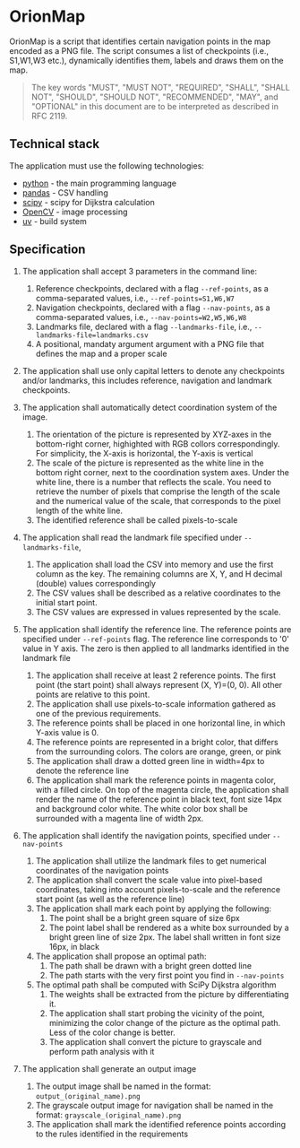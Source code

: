 # OrionMap

OrionMap is a script that identifies certain navigation points in the map encoded
as a PNG file. The script consumes a list of checkpoints (i.e., S1,W1,W3 etc.), dynamically
identifies them, labels and draws them on the map.

> The key words "MUST", "MUST NOT", "REQUIRED", "SHALL", "SHALL
> NOT", "SHOULD", "SHOULD NOT", "RECOMMENDED",  "MAY", and
> "OPTIONAL" in this document are to be interpreted as described in
> RFC 2119.

## Technical stack

The application must use the following technologies:

* [python](https://www.python.org/) - the main programming language
* [pandas](https://pandas.pydata.org/) - CSV handling
* [scipy](https://docs.scipy.org/doc/scipy/reference/generated/scipy.sparse.csgraph.dijkstra.html) - scipy for Dijkstra calculation
* [OpenCV](https://opencv.org/) - image processing
* [uv](https://docs.astral.sh/uv/) - build system


## Specification

1. The application shall accept 3 parameters in the command line:
    1. Reference checkpoints, declared with a flag `--ref-points`, as a comma-separated 
    values, i.e., `--ref-points=S1,W6,W7`
    1. Navigation checkpoints, declared with a flag `--nav-points`, as a comma-separated 
    values, i.e., `--nav-points=W2,W5,W6,W8`
    1. Landmarks file, declared with a flag `--landmarks-file`, i.e., `--landmarks-file=landmarks.csv`
    1. A positional, mandaty argument argument with a PNG file that defines the map and a proper scale

1. The application shall use only capital letters to denote any checkpoints and/or landmarks,
this includes reference, navigation and landmark checkpoints.

1. The application shall automatically detect coordination system of the image.
    1. The orientation of the picture is represented by XYZ-axes in the bottom-right corner,
    highighted with RGB collors correspondingly. For simplicity, the X-axis is horizontal,
    the Y-axis is vertical
    1. The scale of the picture is represented as the white line in the bottom right corner,
    next to the coordination system axes. Under the white line, there is a number that
    reflects the scale. You need to retrieve the number of pixels that comprise the length
    of the scale and the numerical value of the scale, that corresponds to the pixel length
    of the white line.
    1. The identified reference shall be called pixels-to-scale

1. The application shall read the landmark file specified under `--landmarks-file`,
    1. The application shall load the CSV into memory and use the first column as the key. The remaining columns are X, Y, and H decimal (double) values correspondingly
    1. The CSV values shall be described as a relative coordinates to the initial start point.
    1. The CSV values are expressed in values represented by the scale.

1. The application shall identify the reference line. The reference points are specified
under `--ref-points` flag. The reference line corresponds to '0' value in Y axis. The zero
is then applied to all landmarks identified in the landmark file
    1. The application shall receive at least 2 reference points. The first point 
    (the start point) shall always represent (X, Y)=(0, 0). All other points 
    are relative to this point.
    1. The application shall use pixels-to-scale information gathered as one of the previous
    requirements.
    1. The reference points shall be placed in one horizontal line, 
    in which Y-axis value is 0.
    1. The reference points are represented in a bright color, that differs from the
    surrounding colors. The colors are orange, green, or pink
    1. The application shall draw a dotted green line in width=4px to denote the
    reference line
    1. The application shall mark the reference points in magenta color, with a filled
    circle. On top of the magenta circle, the application shall render the name of the
    reference point in black text, font size 14px and background color white. The 
    white color box shall be surrounded with a magenta line of width 2px.

1. The application shall identify the navigation points, specified under `--nav-points`
    1. The application shall utilize the landmark files to get numerical coordinates
    of the navigation points
    1. The application shall convert the scale value into pixel-based coordinates,
    taking into account pixels-to-scale and the reference start point (as well as
    the reference line)
    1. The application shall mark each point by applying the following:
        1. The point shall be a bright green square of size 6px
        1. The point label shall be rendered as a white box surrounded by a bright
        green line of size 2px. The label shall written in font size 16px, in black
    1. The application shall propose an optimal path:
        1. The path shall be drawn with a bright green dotted line
        1. The path starts with the very first point you find in `--nav-points`
    1. The optimal path shall be computed with SciPy Dijkstra algorithm
        1. The weights shall be extracted from the picture by differentiating
        it.
        1. The application shall start probing the vicinity of the point,
        minimizing the color change of the picture as the optimal path. Less
        of the color change is better.
        1. The application shall convert the picture to grayscale and perform
        path analysis with it

1. The application shall generate an output image
    1. The output image shall be named in the format: `output_(original_name).png`
    1. The grayscale output image for navigation shall be named in the format: `grayscale_(original_name).png`
    1. The application shall mark the identified reference points according to
    the rules identified in the requirements

